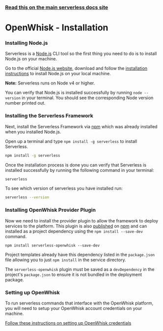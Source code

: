 <!--
title: Serverless Framework - Apache OpenWhisk Guide - Installing The Serverless Framework
menuText: Installation
menuOrder: 2
description: How to install the Serverless Framework and start using Apache OpenWhisk
layout: Doc
-->

<!-- DOCS-SITE-LINK:START automatically generated  -->

### [Read this on the main serverless docs site](https://www.serverless.com/framework/docs/providers/openwhisk/guide/installation)

<!-- DOCS-SITE-LINK:END -->

# OpenWhisk - Installation

### Installing Node.js

Serverless is a [Node.js](https://nodejs.org) CLI tool so the first thing you need to do is to install Node.js on your machine.

Go to the official [Node.js website](https://nodejs.org), download and follow the [installation instructions](https://nodejs.org/en/download/) to install Node.js on your local machine.

**Note:** Serverless runs on Node v4 or higher.

You can verify that Node.js is installed successfully by running `node --version` in your terminal. You should see the corresponding Node version number printed out.

### Installing the Serverless Framework

Next, install the Serverless Framework via [npm](https://npmjs.org) which was already installed when you installed Node.js.

Open up a terminal and type `npm install -g serverless` to install Serverless.

```bash
npm install -g serverless
```

Once the installation process is done you can verify that Serverless is installed successfully by running the following command in your terminal:

```bash
serverless
```

To see which version of serverless you have installed run:

```bash
serverless --version
```

### Installing OpenWhisk Provider Plugin

Now we need to install the provider plugin to allow the framework to deploy services to the platform. This plugin is also [published](http://npmjs.com/package/serverless-openwhisk) on [npm](https://npmjs.org) and can installed as a project dependency using the `npm install --save-dev` command.

```
npm install serverless-openwhisk --save-dev
```

Project templates already have this dependency listed in the `package.json` file allowing you to just `npm install` in the service directory.

The `serverless-openwhisk` plugin must be saved as a `devDependency` in the project's `package.json` to ensure it is not bundled in the deployment package.

### Setting up OpenWhisk

To run serverless commands that interface with the OpenWhisk platform, you will need to setup your OpenWhisk account credentials on your machine.

[Follow these instructions on setting up OpenWhisk credentials](./credentials.md)
